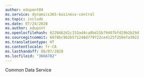 ```yaml
---
author: edupont04
ms.service: dynamics365-business-central
ms.topic: include
ms.date: 07/24/2020
ms.author: edupont
ms.openlocfilehash: 6220462d1c153ad4ca8bd15b79407bfd29b2b29d
ms.sourcegitcommit: 6078bc9b2b571248d779722ce4125f250e7a3922
ms.translationtype: HT
ms.contentlocale: fr-CA
ms.lasthandoff: 08/07/2020
ms.locfileid: "3666782"
---
```

Common Data Service